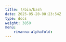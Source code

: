 ```yaml
---
title: !/bin/bash
date: 2025-05-20-00:23:54Z
type: docs 
weight: 3850
menu: 
    rivanna-alphafold:
---
```



